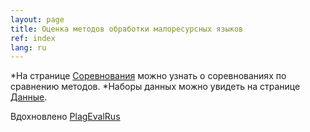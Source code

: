```yaml
---
layout: page
title: Оценка методов обработки малоресурсных языков
ref: index
lang: ru
---
```

*На странице [Соревнования](content/shared_tasks/index_shared_tasks.html) можно узнать о соревнованиях по сравнению методов.
*Наборы данных можно увидеть на странице [Данные](content/data/index_data.html).

Вдохновлено [PlagEvalRus](https://plagevalrus.github.io)
